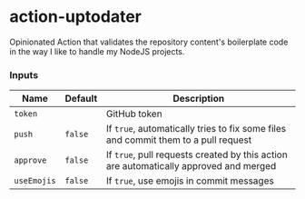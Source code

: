 # action-uptodater

Opinionated Action that validates the repository content's boilerplate code in the way I like to handle my NodeJS projects.

### Inputs

Name|Default|Description
---|---|---
`token`||GitHub token
`push`|`false`|If `true`, automatically tries to fix some files and commit them to a pull request
`approve`|`false`|If `true`, pull requests created by this action are automatically approved and merged
`useEmojis`|`false`|If `true`, use emojis in commit messages
